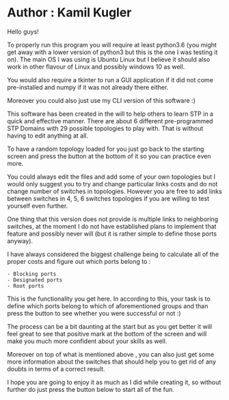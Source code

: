 # Author : Kamil Kugler

Hello guys! 

To properly run this program you will require at least python3.6 
(you might get away with a lower version of python3 but this is the one
I was testing it on). The main OS I was using is Ubuntu Linux but I 
believe it should also work in other flavour of Linux and possibly
windows 10 as well.

You would also require a tkinter to run a GUI application if it did not come
pre-installed and numpy if it was not already there either.

Moreover you could also just use my CLI version of this software :)

This software has been created in the will to help others to learn 
STP in a quick and effective manner. There are about 6 different 
pre-programmed STP Domains with 29 possible topologies to play with. 
That is without having to edit anything at all.

To have a random topology loaded for you just go back to the starting screen
and press the button at the bottom of it so you can practice even more.

You could always edit the files and add some of your own topologies
but I would only suggest you to try and change particular links
costs and do not change number of switches in topologies. However
you are free to add links between switches in 4, 5, 6 switches 
topologies if you are willing to test yourself even further.

One thing that this version does not provide is multiple links to
neighboring switches, at the moment I do not have established plans
to implement that feature and possibly never will (but it is rather
simple to define those ports anyway).

I have always considered the biggest challenge being to calculate 
all of the proper costs and figure out which ports belong to :
    
    - Blocking ports
    - Designated ports
    - Root ports

This is the functionality you get here. In according to this, your task
is to define which ports belong to which of aforementioned groups and than
press the button to see whether you were successful or not :)

The process can be a bit daunting at the start but as you get better it
will feel great to see that positive mark at the bottom of the screen
and will make you much more confident about your skills as well.

Moreover on top of what is mentioned above , you can also just get some 
more information about the switches that should help you to get rid of any
doubts in terms of a correct result.

I hope you are going to enjoy it as much as I did while creating it,
so without further do just press the button below to start all of the fun.



